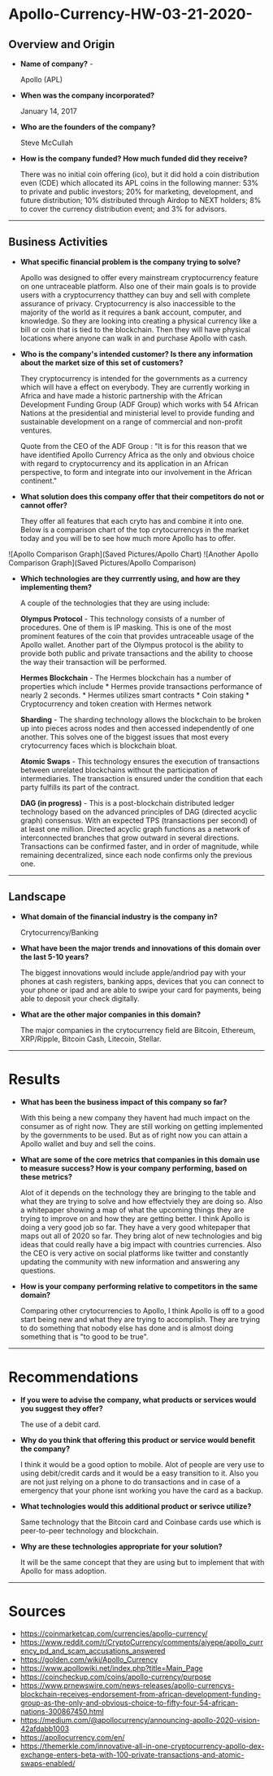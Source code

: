 # Apollo-Currency-HW-03-21-2020-

## Overview and Origin

* **Name of company?** - 

    Apollo (APL) 

* **When was the company incorporated?** 
  
    January 14, 2017

* **Who are the founders of the company?** 

    Steve McCullah 

* **How is the company funded? How much funded did they receive?** 

    There was no initial coin offering (ico), but it did hold a coin distribution even (CDE) which allocated its APL coins in the following manner: 53% to private and public investors; 20% for marketing, development, and future distribution; 10% distributed through Airdop to NEXT holders; 8% to cover the currency distribution event; and 3% for advisors.

---

## Business Activities 

* **What specific financial problem is the company trying to solve?** 

    Apollo was designed to offer every mainstream cryptocurrency feature on one untraceable platform. Also one of their main goals is to provide users with a cryptocurrency thatthey can buy and sell with complete assurance of privacy. Cryptocurrency is also inaccessible to the majority of the world as it requires a bank account, computer, and knowledge. So they are looking into creating a physical currency like a bill or coin that is tied to the blockchain. Then they will have physical locations where anyone can walk in and purchase Apollo with cash.

* **Who is the company's intended customer? Is there any information about the market size of this set of customers?**

    They cryptocurrency is intended for the governments as a currency which will have a effect on everybody. They are currently working in Africa and have made a historic partnership with the African Development Funding Group (ADF Group) which works with 54 African Nations at the presidential and ministerial level to provide funding and sustainable development on a range of commercial and non-profit ventures.   
    
    Quote from the CEO of the ADF Group : "It is for this reason that we have identified Apollo Currency Africa as the only and obvious choice with regard to cryptocurrency and its application in an African perspective, to form and integrate into our involvement in the African continent." 

* **What solution does this company offer that their competitors do not or cannot offer?**

    They offer all features that each cryto has and combine it into one. Below is a comparison chart of the top crytocurrencys in the market today and you will be to see how much more Apollo has to offer. 

![Apollo Comparison Graph](Saved Pictures/Apollo Chart)
![Another Apollo Comparison Graph](Saved Pictures/Apollo Comparison)

* **Which technologies are they currrently using, and how are they implementing them?**

    A couple of the technologies that they are using include:

    **Olympus Protocol** - This technology consists of a number of procedures. One of them is IP masking. This is one of the most prominent features of the coin that provides untraceable usage of the Apollo wallet. Another part of the Olympus protocol is the ability to provide both public and private transactions and the ability to choose the way their transaction will be performed.

    **Hermes Blockchain** - The Hermes blockchain has a number of properties which include 
        * Hermes provide transactions performance of nearly 2 seconds.
        * Hermes utilizes smart contracts
        * Coin staking
        * Cryptocurrency and token creation with Hermes network

    **Sharding** - The sharding technology allows the blockchain to be broken up into pieces across nodes and then accessed independently of one another. This solves one of the biggest issues that most every crytocurrency faces which is blockchain bloat. 

    **Atomic Swaps** - This technology ensures the execution of transactions between unrelated blockchains without the participation of intermediaries. The transaction is ensured under the condition that each party fulfills its part of the contract. 

    **DAG (in progress)** - This is a post-blockchain distributed ledger technology based on the advanced principles of DAG (directed acyclic graph) consensus. With an expected TPS (transactions per second) of at least one million. Directed acyclic graph functions as a network of interconnected branches that grow outward in several directions. Transactions can be confirmed faster, and in order of magnitude, while remaining decentralized, since each node confirms only the previous one. 
    
---

## Landscape

* **What domain of the financial industry is the company in?**

    Crytocurrency/Banking
    

* **What have been the major trends and innovations of this domain over the last 5-10 years?**

    The biggest innovations would include apple/andriod pay with your phones at cash registers, banking apps, devices that you can connect to your phone or ipad and are able to swipe your card for payments, being able to deposit your check digitally.

* **What are the other major companies in this domain?**

    The major companies in the crytocurrency field are Bitcoin, Ethereum, XRP/Ripple, Bitcoin Cash, Litecoin, Stellar.

---
   
# Results

* **What has been the business impact of this company so far?**

    With this being a new company they havent had much impact on the consumer as of right now. They are still working on getting implemented by the governments to be used. But as of right now you can attain a Apollo wallet and buy and sell the coins. 

* **What are some of the core metrics that companies in this domain use to measure success? How is your company performing, based on these metrics?**

    Alot of it depends on the technology they are bringing to the table and what they are trying to solve and how effectviely they are doing so. Also a whitepaper showing a map of what the upcoming things they are trying to improve on and how they are getting better. I think Apollo is doing a very good job so far. They have a very good whitepaper that maps out all of 2020 so far. They bring alot of new technologies and big ideas that could really have a big impact with countries currencies. Also the CEO is very active on social platforms like twitter and constantly updating the community with new information and answering any questions. 

* **How is your company performing relative to competitors in the same domain?**

    Comparing other crytocurrencies to Apollo, I think Apollo is off to a good start being new and what they are trying to accomplish. They are trying to do something that nobody else has done and is almost doing something that is "to good to be true". 

---

# Recommendations

* **If you were to advise the company, what products or services would you suggest they offer?**

    The use of a debit card.

* **Why do you think that offering this product or service would benefit the company?**

    I think it would be a good option to mobile. Alot of people are very use to using debit/credit cards and it would be a easy transition to it. Also you are not just relying on a phone to do transactions and in case of a emergency that your phone isnt working you have the card as a backup. 

* **What technologies would this additional product or serivce utilize?**

    Same technology that the Bitcoin card and Coinbase cards use which is peer-to-peer technology and blockchain. 

* **Why are these technologies appropriate for your solution?**

    It will be the same concept that they are using but to implement that with Apollo for mass adoption.

---

# Sources

* https://coinmarketcap.com/currencies/apollo-currency/
* https://www.reddit.com/r/CryptoCurrency/comments/aiyepe/apollo_currency_pd_and_scam_accusations_answered
* https://golden.com/wiki/Apollo_Currency	
* https://www.apollowiki.net/index.php?title=Main_Page
* https://coincheckup.com/coins/apollo-currency/purpose
* https://www.prnewswire.com/news-releases/apollo-currencys-blockchain-receives-endorsement-from-african-development-funding-group-as-the-only-and-obvious-choice-to-fifty-four-54-african-nations-300867450.html
* https://medium.com/@apollocurrency/announcing-apollo-2020-vision-42afdabb1003
* https://apollocurrency.com/en/
* https://themerkle.com/innovative-all-in-one-cryptocurrency-apollo-dex-exchange-enters-beta-with-100-private-transactions-and-atomic-swaps-enabled/

